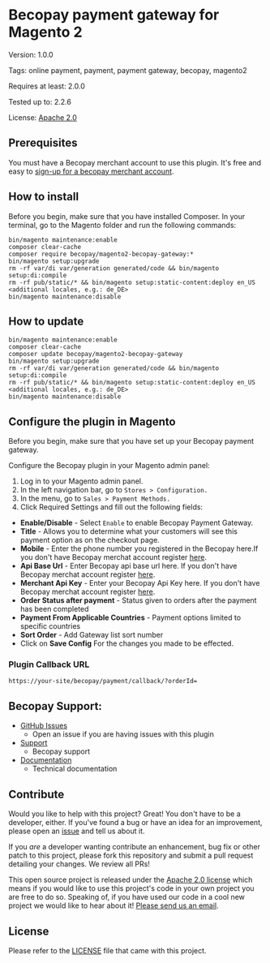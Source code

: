 Becopay payment gateway for Magento 2
====================

Version: 1.0.0

Tags: online payment, payment, payment gateway, becopay, magento2

Requires at least: 2.0.0

Tested up to: 2.2.6

License: [Apache 2.0](https://opensource.org/licenses/Apache-2.0)


## Prerequisites


You must have a Becopay merchant account to use this plugin.  It's free and easy to [sign-up for a becopay merchant account](https://becopay.com/en/merchant-register/).


## How to install
Before you begin, make sure that you have installed Composer. In your terminal, go to the Magento folder and run the following commands:
```
bin/magento maintenance:enable
composer clear-cache
composer require becopay/magento2-becopay-gateway:*
bin/magento setup:upgrade
rm -rf var/di var/generation generated/code && bin/magento setup:di:compile
rm -rf pub/static/* && bin/magento setup:static-content:deploy en_US <additional locales, e.g.: de_DE>
bin/magento maintenance:disable
```

## How to update
```
bin/magento maintenance:enable
composer clear-cache
composer update becopay/magento2-becopay-gateway
bin/magento setup:upgrade
rm -rf var/di var/generation generated/code && bin/magento setup:di:compile
rm -rf pub/static/* && bin/magento setup:static-content:deploy en_US <additional locales, e.g.: de_DE>
bin/magento maintenance:disable
```
## Configure the plugin in Magento 

Before you begin, make sure that you have set up your Becopay payment gateway.

Configure the Becopay plugin in your Magento admin panel: 

1. Log in to your Magento admin panel. 
2. In the left navigation bar, go to ``Stores > Configuration.``
3. In the menu, go to ``Sales > Payment Methods.``
4. Click Required Settings and fill out the following fields: 

* __Enable/Disable__ - Select ``Enable`` to enable Becopay Payment Gateway.
* __Title__ - Allows you to determine what your customers will see this payment option as on the checkout page.
* __Mobile__  - Enter the phone number you registered in the Becopay here.If you don't have Becopay merchat account register [here](https://becopay.com/en/merchant-register/).
* __Api Base Url__  - Enter Becopay api base url here. If you don't have Becopay merchat account register [here](https://becopay.com/en/merchant-register/).
* __Merchant Api Key__  - Enter your Becopay Api Key here. If you don't have Becopay merchat account register [here](https://becopay.com/en/merchant-register/).
* __Order Status after payment__ - Status given to orders after the payment has been completed
* __Payment From Applicable Countries__ - Payment options limited to specific countries
* __Sort Order__ - Add Gateway list sort number
* Click on __Save Config__ For the changes you made to be effected.

### Plugin Callback URL
```https://your-site/becopay/payment/callback/?orderId=```

## Becopay Support:

* [GitHub Issues](https://github.com/becopay/Magento2-Becopay-Gateway/issues)
  * Open an issue if you are having issues with this plugin
* [Support](https://becopay.com/en/support/#contact-us)
  * Becopay support
* [Documentation](https://becopay.com/en/io#api)
  * Technical documentation

## Contribute

Would you like to help with this project?  Great!  You don't have to be a developer, either.  If you've found a bug or have an idea for an improvement, please open an [issue](https://github.com/becopay/Magento2-Becopay-Gateway/issues) and tell us about it.

If you *are* a developer wanting contribute an enhancement, bug fix or other patch to this project, please fork this repository and submit a pull request detailing your changes. We review all PRs!

This open source project is released under the [Apache 2.0 license](https://opensource.org/licenses/Apache-2.0) which means if you would like to use this project's code in your own project you are free to do so.  Speaking of, if you have used our code in a cool new project we would like to hear about it!  [Please send us an email](mailto:io@becopay.com).

## License

Please refer to the [LICENSE](https://opensource.org/licenses/Apache-2.0) file that came with this project.